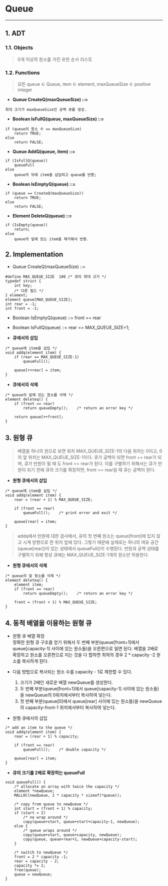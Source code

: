 # Queue
***
## 1. ADT
### 1.1. Objects
> 0개 이상의 원소를 가진 유한 순서 리스트

### 1.2. Functions
> 모든 queue ㅌ Queue, item ㅌ element, maxQueueSize ㅌ positive integer

* **Queue CreateQ(maxQueueSize) ::=**  
```
최대 크기가 maxQueueSize인 공백 큐를 생성.
```

* **Boolean IsFullQ(queue, maxQueueSize) ::=**  
```
if (queue의 원소 수 == maxQueueSize)
    return TRUE;
else
    return FALSE;
```

* **Queue AddQ(queue, item) ::=**  
```
if (IsFullQ(queue))
    queueFull
else
    queue의 뒤에 item을 삽입하고 queue를 반환;
```

* **Boolean IsEmptyQ(queue) ::=**
```
if (queue == CreateQ(maxQueueSize))
    return TRUE;
else
    return FALSE;
```

* **Element DeleteQ(queue) ::=**
```
if (IsEmpty(queue))
    return;
else
    queue의 앞에 있는 item을 제거해서 반환.
```

## 2. Implementation

* Queue CreateQ(maxQueueSize) ::=
```
#define MAX_QUEUE_SIZE  100 /* 큐의 최대 크기 */
typedef struct {
    int key;
    /* 다른 필드 */
} element;
element queue[MAX_QUEUE_SIZE];
int rear = -1;
int front = -1;
```
* Boolean IsEmptyQ(queue) ::= front == rear  

* Boolean IsFullQ(queue) ::= rear == MAX_QUEUE_SIZE=1;

* **큐에서의 삽입**
```
/* queue에 item을 삽입 */
void addq(element item) {
    if (rear == MAX_QUEUE_SIZE-1)
        queueFull();

    queue[++rear] = item;
}
```

* **큐에서의 삭제**
```
/* queue의 앞에 있는 원소를 삭제 */
element deleteq() {
    if (front == rear)
        return queueEmpty();    /* return an error key */

    return queue[++front];
}
```

## 3. 원형 큐
> 배열을 하나의 원으로 보면 위치 MAX_QUEUE_SIZE-1의 다음 위치는 0이고, 0의 앞 위치는 MAX_QUEUE_SIZE-1이다. 큐가 공백이 되면 front == rear가 되며, 큐가 만원이 될 때 도 front == rear가 된다. 이를 구별하기 위해서는 큐가 만원이 되기 전에 큐의 크기를 확장하면, front == rear일 때 큐는 공백이 된다.

* **원형 큐에서의 삽입**
```
/* queue에 item을 삽입 */
void addq(element item) {
    rear = (rear + 1) % MAX_QUEUE_SIZE;

    if (front == rear)
        queueFull();    /* print error and exit */

    queue[rear] = item;
}
```
> addq에서 만원에 대한 검사에서, 큐의 첫 번째 원소는 queue[front]에 있지 않고 시계 방향으로 한 위치 앞에 있다. 그렇기 때문에 실제로는 하나의 여유 공간 (queue[rear])이 있는 상태에서 queueFull()이 수행된다. 만원과 공백 상태를 구별하기 위해 항상 큐에는 MAX_QUEUE_SIZE-1개의 원소만 허용한다.

* **원형 큐에서의 삭제**
```
/* queue의 앞 원소를 삭제 */
element deleteq() {
    element item;
    if (front == rear)
        return queueEmpty();    /* return an error key */

    front = (front + 1) % MAX_QUEUE_SIZE;
}
```

## 4. 동적 배열을 이용하는 원형 큐

* 원형 큐 배열 확장  
정확한 원형 큐 구조를 얻기 위해서 두 번째 부분(queue[front+1]에서 queue[capacity-1] 사이에 있는 원소들)을 오른편으로 밀면 된다. 배열을 2배로 확장하고 원소를 오른편으로 미는 것을 다 합하면 최악의 경우 2 * capacity -2 원소를 복사하게 된다.

* 다음 방법으로 복사되는 원소 수를 capacity - 1로 제한할 수 있다.
    1. 크기가 2배인 새로운 배열 newQueue를 생성한다.
    2. 두 번째 부분(queue[front+1]에서 queue[capacity-1] 사이에 있는 원소들)을 newQueue의 0위치에서부터 복사하여 넣는다.
    3. 첫 번째 부분(queue[0]에서 queue[rear] 사이에 있는 원소들)을 newQueue의 capacity-front-1 위치에서부터 복사하여 넣는다.


* 원형 큐에서의 삽입
```
/* add an item to the queue */
void addq(element item) {
    rear = (rear + 1) % capacity;

    if (front == rear)
        queueFull();    /* double capacity */

    queue[rear] = item;
}
```

* **큐의 크기를 2배로 확장하는 queueFull**
```
void queueFull() {
    /* allocate an array with twice the capacity */
    element *newQueue;
    MALLOC(newQueue, 2 * capacity * sizeof(*queue));

    /* copy from queue to newQueue */
    int start = (front + 1) % capacity;
    if (start < 2)
        /* no wrap around */
        copy(queue+start, queue+start+capacity-1, newQueue);
    else {
        /* queue wraps around */
        copy(queue+start, queue+capacity, newQueue);
        copy(queue, queue+rear+1, newQueue+capacity-start);
    }

    /* switch to newQueue */
    front = 2 * capacity -1;
    rear = capacity - 2;
    capacity *= 2;
    free(queue);
    queue = newQueue;
}
```
